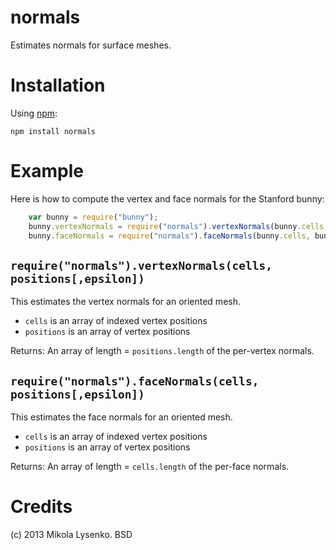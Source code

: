 normals
=======
Estimates normals for surface meshes.

Installation
============
Using [npm](https://npmjs.org/):

    npm install normals
    
Example
=======
Here is how to compute the vertex and face normals for the Stanford bunny:

```js
    var bunny = require("bunny");
    bunny.vertexNormals = require("normals").vertexNormals(bunny.cells, bunny.positions[,epsilon]);
    bunny.faceNormals = require("normals").faceNormals(bunny.cells, bunny.positions[,epsilon]);
```

`require("normals").vertexNormals(cells, positions[,epsilon])`
----------------------------------------------------
This estimates the vertex normals for an oriented mesh.

* `cells` is an array of indexed vertex positions
* `positions` is an array of vertex positions

Returns: An array of length = `positions.length` of the per-vertex normals.


`require("normals").faceNormals(cells, positions[,epsilon])`
----------------------------------------------------
This estimates the face normals for an oriented mesh.

* `cells` is an array of indexed vertex positions
* `positions` is an array of vertex positions

Returns: An array of length = `cells.length` of the per-face normals.


Credits
=======
(c) 2013 Mikola Lysenko. BSD
